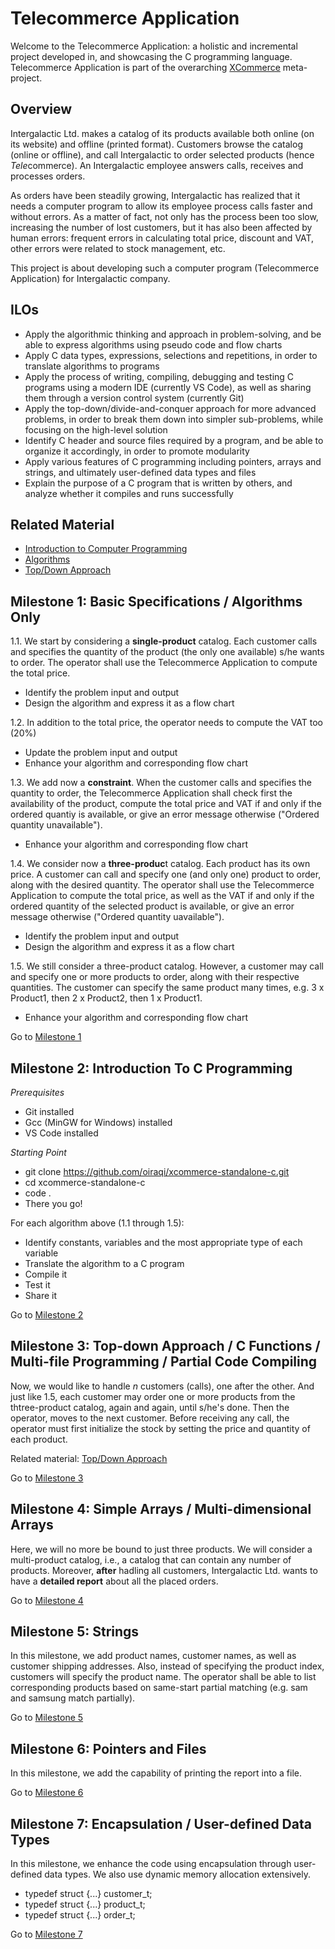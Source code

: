 # Telecommerce Application
Welcome to the Telecommerce Application: a holistic and incremental project developed in, and showcasing the C programming language. Telecommerce Application is part of the overarching [XCommerce](https://github.com/oiraqi/xcommerce) meta-project.

## Overview
Intergalactic Ltd. makes a catalog of its products available both online (on its website) and offline (printed format). Customers browse the catalog (online or offline), and call Intergalactic to order selected products (hence *Tele*commerce). An Intergalactic employee answers calls, receives and processes orders.

As orders have been steadily growing, Intergalactic has realized that it needs a computer program to allow its employee process calls faster and without errors. As a matter of fact, not only has the process been too slow, increasing the number of lost customers, but it has also been affected by human errors: frequent errors in calculating total price, discount and VAT, other errors were related to stock management, etc.

This project is about developing such a computer program (Telecommerce Application) for Intergalactic company.

## ILOs
- Apply the algorithmic thinking and approach in problem-solving, and be able to express algorithms using pseudo code and flow charts
- Apply C data types, expressions, selections and repetitions, in order to translate algorithms to programs
- Apply the process of writing, compiling, debugging and testing C programs using a modern IDE (currently VS Code), as well as sharing them through a version control system (currently Git)
- Apply the top-down/divide-and-conquer approach for more advanced problems, in order to break them down into simpler sub-problems, while focusing on the high-level solution
- Identify C header and source files required by a program, and be able to organize it accordingly, in order to promote modularity
- Apply various features of C programming including pointers, arrays and strings, and ultimately user-defined data types and files
- Explain the purpose of a C program that is written by others, and analyze whether it compiles and runs successfully

## Related Material
- [Introduction to Computer Programming](https://docs.google.com/presentation/d/1kbHYSNY1zxqZXxcYxdkfULK5dRZ42IeiKI_z0pE6SN0/edit?usp=sharing)
- [Algorithms](https://docs.google.com/presentation/d/1oe6NSNcz9tKE_XYgdV7bV7XLiNyn81HFcYLmKn1ECaw/edit?usp=sharing)
- [Top/Down Approach](https://docs.google.com/presentation/d/1MMt0wCU1iK8JAOL-SSjzq4mcDM2VQKTG3TH8Pxhirkk/edit?usp=sharing)

## Milestone 1: Basic Specifications / Algorithms Only
1.1. We start by considering a **single-product** catalog. Each customer calls and specifies the quantity of the product (the only one available) s/he wants to order. The operator shall use the Telecommerce Application to compute the total price.
- Identify the problem input and output
- Design the algorithm and express it as a flow chart

1.2. In addition to the total price, the operator needs to compute the VAT too (20%)
- Update the problem input and output
- Enhance your algorithm and corresponding flow chart

1.3. We add now a **constraint**. When the customer calls and specifies the quantity to order, the Telecommerce Application shall check first the availability of the product, compute the total price and VAT if and only if the ordered quantiy is available, or give an error message otherwise ("Ordered quantity unavailable").
- Enhance your algorithm and corresponding flow chart

1.4. We consider now a **three-produc**t catalog. Each product has its own price. A customer can call and specify one (and only one) product to order, along with the desired quantity. The operator shall use the Telecommerce Application to compute the total price, as well as the VAT if and only if the ordered quantity of the selected product is available, or give an error message otherwise ("Ordered quantity uavailable").
- Identify the problem input and output
- Design the algorithm and express it as a flow chart

1.5. We still consider a three-product catalog. However, a customer may call and specify one or more products to order, along with their respective quantities. The customer can specify the same product many times, e.g. 3 x Product1, then 2 x Product2, then 1 x Product1.
- Enhance your algorithm and corresponding flow chart

Go to [Milestone 1](https://github.com/oiraqi/xcommerce-standalone-c/tree/master/milestone1)

## Milestone 2: Introduction To C Programming
*Prerequisites*
- Git installed
- Gcc (MinGW for Windows) installed
- VS Code installed

*Starting Point*
- git clone https://github.com/oiraqi/xcommerce-standalone-c.git
- cd xcommerce-standalone-c
- code .
- There you go!

For each algorithm above (1.1 through 1.5):
- Identify constants, variables and the most appropriate type of each variable
- Translate the algorithm to a C program
- Compile it
- Test it
- Share it

Go to [Milestone 2](https://github.com/oiraqi/xcommerce-standalone-c/tree/master/milestone2)

## Milestone 3: Top-down Approach / C Functions / Multi-file Programming / Partial Code Compiling
Now, we would like to handle *n* customers (calls), one after the other. And just like 1.5, each customer may order one or more products from the thtree-product catalog, again and again, until s/he's done. Then the operator, moves to the next customer.
Before receiving any call, the operator must first initialize the stock by setting the price and quantity of each product.

Related material: [Top/Down Approach](https://docs.google.com/presentation/d/1MMt0wCU1iK8JAOL-SSjzq4mcDM2VQKTG3TH8Pxhirkk/edit?usp=sharing)

Go to [Milestone 3](https://github.com/oiraqi/xcommerce-standalone-c/tree/master/milestone3)

## Milestone 4: Simple Arrays / Multi-dimensional Arrays
Here, we will no more be bound to just three products. We will consider a multi-product catalog, i.e., a catalog that can contain any number of products. Moreover, **after** hadling all customers, Intergalactic Ltd. wants to have a **detailed report** about all the placed orders.

Go to [Milestone 4](https://github.com/oiraqi/xcommerce-standalone-c/tree/master/milestone4)

## Milestone 5: Strings
In this milestone, we add product names, customer names, as well as customer shipping addresses. Also, instead of specifying the product index, customers will specify the product name. The operator shall be able to list corresponding products based on same-start partial matching (e.g. sam and samsung match partially).

Go to [Milestone 5](https://github.com/oiraqi/xcommerce-standalone-c/tree/master/milestone5)

## Milestone 6: Pointers and Files
In this milestone, we add the capability of printing the report into a file.

Go to [Milestone 6](https://github.com/oiraqi/xcommerce-standalone-c/tree/master/milestone6)

## Milestone 7: Encapsulation / User-defined Data Types
In this milestone, we enhance the code using encapsulation through user-defined data types. We also use dynamic memory allocation extensively.
- typedef struct {...} customer_t;
- typedef struct {...} product_t;
- typedef struct {...} order_t;

Go to [Milestone 7](https://github.com/oiraqi/xcommerce-standalone-c/tree/master/milestone7)
